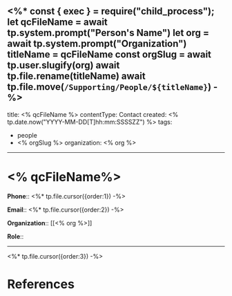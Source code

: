 <%*
  const { exec } = require("child_process");
  let qcFileName = await tp.system.prompt("Person's Name")
  let org = await tp.system.prompt("Organization")
  titleName = qcFileName
  const orgSlug = await tp.user.slugify(org)
  await tp.file.rename(titleName)
  await
  tp.file.move(`/Supporting/People/${titleName}`)
-%>
---
title: <% qcFileName %>
contentType: Contact
created: <% tp.date.now("YYYY-MM-DD[T]hh:mm:SSSSZZ") %>
tags:
- people
- <% orgSlug %>
organization: <% org %>
---
# <% qcFileName%>
**Phone**:: <%* tp.file.cursor({order:1}) -%>

**Email**:: <%* tp.file.cursor({order:2}) -%>

**Organization**:: [[<% org %>]]

**Role**::

---
<%* tp.file.cursor({order:3}) -%>

# References